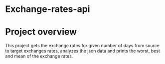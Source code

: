 # Exchange-rates-api

# Project overview
   This project gets the exchange rates for given number of days from source to target exchanges rates, analyzes the json data and prints the worst, best and mean of the exchange rates. 
